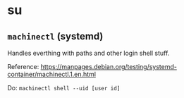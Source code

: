 # su

## `machinectl` (systemd)

Handles everthing with paths and other login shell stuff.

Reference: <https://manpages.debian.org/testing/systemd-container/machinectl.1.en.html>

Do: `machinectl shell --uid [user id]`
